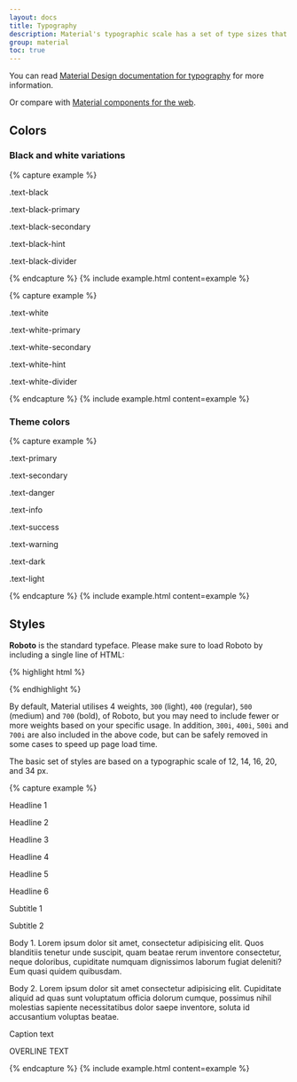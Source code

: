 ```yaml
---
layout: docs
title: Typography
description: Material's typographic scale has a set of type sizes that balances content density and reading comfort under typical usage conditions.
group: material
toc: true
---
```


You can read [Material Design documentation for typography](https://material.io/design/typography/the-type-system.html) for more information.

Or compare with [Material components for the web](https://material-components.github.io/material-components-web-catalog/#/component/typography).

## Colors

### Black and white variations

{% capture example %}
<div class="bg-light-4 card card-body">
  <p class="text-black">.text-black</p>
  <p class="text-black-primary">.text-black-primary</p>
  <p class="text-black-secondary">.text-black-secondary</p>
  <p class="text-black-hint">.text-black-hint</p>
  <p class="text-black-divider">.text-black-divider</p>
</div>
{% endcapture %}
{% include example.html content=example %}

{% capture example %}
<div class="bg-dark-1 card card-body">
  <p class="text-white">.text-white</p>
  <p class="text-white-primary">.text-white-primary</p>
  <p class="text-white-secondary">.text-white-secondary</p>
  <p class="text-white-hint">.text-white-hint</p>
  <p class="text-white-divider">.text-white-divider</p>
</div>
{% endcapture %}
{% include example.html content=example %}

### Theme colors

{% capture example %}
<div class="bg-light-4 card card-body">
  <p class="text-primary">.text-primary</p>
  <p class="text-secondary">.text-secondary</p>
  <p class="text-danger">.text-danger</p>
  <p class="text-info">.text-info</p>
  <p class="text-success">.text-success</p>
  <p class="text-warning">.text-warning</p>
  <p class="text-dark">.text-dark</p>
  <p class="bg-dark-1 text-light">.text-light</p>
</div>
{% endcapture %}
{% include example.html content=example %}

## Styles

**Roboto** is the standard typeface. Please make sure to load Roboto by including a single line of HTML:

{% highlight html %}
<link href="{{ site.cdn.md_font }}" rel="stylesheet">
{% endhighlight %}

By default, Material utilises 4 weights, `300` (light), `400` (regular), `500` (medium) and `700` (bold), of Roboto, but you may need to include fewer or more weights based on your specific usage. In addition, `300i`, `400i`, `500i` and `700i` are also included in the above code, but can be safely removed in some cases to speed up page load time.

The basic set of styles are based on a typographic scale of 12, 14, 16, 20, and 34 px.

{% capture example %}
<p class="typography-headline-1">Headline 1</p>
<p class="typography-headline-2">Headline 2</p>
<p class="typography-headline-3">Headline 3</p>
<p class="typography-headline-4">Headline 4</p>
<p class="typography-headline-5">Headline 5</p>
<p class="typography-headline-6">Headline 6</p>
<p class="typography-subtitle-1">Subtitle 1</p>
<p class="typography-subtitle-2">Subtitle 2</p>
<p class="typography-body-1">Body 1. Lorem ipsum dolor sit amet, consectetur adipisicing elit. Quos blanditiis tenetur unde suscipit, quam beatae rerum inventore consectetur, neque doloribus, cupiditate numquam dignissimos laborum fugiat deleniti? Eum quasi quidem quibusdam.</p>
<p class="typography-body-2">Body 2. Lorem ipsum dolor sit amet consectetur adipisicing elit. Cupiditate aliquid ad quas sunt voluptatum officia dolorum cumque, possimus nihil molestias sapiente necessitatibus dolor saepe inventore, soluta id accusantium voluptas beatae.</p>
<p class="typography-caption">Caption text</p>
<p class="typography-overline">OVERLINE TEXT</p>
{% endcapture %}
{% include example.html content=example %}
